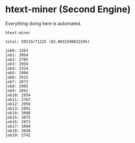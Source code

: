 # htext-miner (Second Engine)

Everything doing here is automated.

```
htext-miner

total: 59119/71225 (83.003159003159%)

job0: 3263
job1: 3064
job2: 2785
job3: 2959
job4: 3324
job5: 2904
job6: 2915
job7: 2873
job8: 2905
job9: 2661
job10: 2954
job11: 2767
job12: 2956
job13: 2891
job14: 3088
job15: 3075
job16: 2873
job17: 3094
job18: 3026
job19: 2742
```